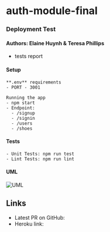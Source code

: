 # auth-module-final

### Deployment Test

#### Authors: Elaine Huynh & Teresa Phillips
 - tests report

 #### Setup
    **.env** requirements
    - PORT - 3001

    Running the app
    - npm start
    - Endpoint:  
      - /signup
      - /signin
      - /users
      - /shoes

#### Tests
    - Unit Tests: npm run test
    - Lint Tests: npm run lint

#### UML

![UML](https://www.figma.com/file/7XAFoigiz0Z2FhRAdmdvkW/lab-09?node-id=0%3A1)


## Links
- Latest PR on GitHub: 
- Heroku link: 